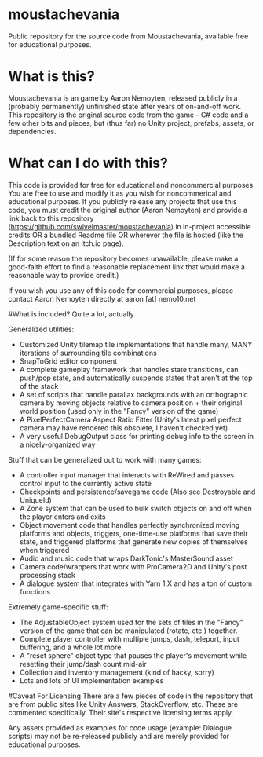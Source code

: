 # moustachevania
Public repository for the source code from Moustachevania, available free for educational purposes.

# What is this?
Moustachevania is an game by Aaron Nemoyten, released publicly in a (probably permanently) unfinished state after years of on-and-off work. This repository is the original source code from the game - C# code and a few other bits and pieces, but (thus far) no Unity project, prefabs, assets, or dependencies. 

# What can I do with this?
This code is provided for free for educational and noncommercial purposes. You are free to use and modify it as you wish for noncommerical and educational purposes. If you publicly release any projects that use this code, you must credit the original author (Aaron Nemoyten) and provide a link back to this repository (https://github.com/swivelmaster/moustachevania) in in-project accessible credits OR a bundled Readme file OR wherever the file is hosted (like the Description text on an itch.io page). 

(If for some reason the repository becomes unavailable, please make a good-faith effort to find a reasonable replacement link that would make a reasonable way to provide credit.)

If you wish you use any of this code for commercial purposes, please contact Aaron Nemoyten directly at aaron [at] nemo10.net

#What is included?
Quite a lot, actually.

Generalized utilities:
* Customized Unity tilemap tile implementations that handle many, MANY iterations of surrounding tile combinations
* SnapToGrid editor component
* A complete gameplay framework that handles state transitions, can push/pop state, and automatically suspends states that aren't at the top of the stack
* A set of scripts that handle parallax backgrounds with an orthographic camera by moving objects relative to camera position + their original world position (used only in the "Fancy" version of the game)
* A PixelPerfectCamera Aspect Ratio Fitter (Unity's latest pixel perfect camera may have rendered this obsolete, I haven't checked yet)
* A very useful DebugOutput class for printing debug info to the screen in a nicely-organized way

Stuff that can be generalized out to work with many games:
* A controller input manager that interacts with ReWired and passes control input to the currently active state
* Checkpoints and persistence/savegame code (Also see Destroyable and UniqueId)
* A Zone system that can be used to bulk switch objects on and off when the player enters and exits
* Object movement code that handles perfectly synchronized moving platforms and objects, triggers, one-time-use platforms that save their state, and triggered platforms that generate new copies of themselves when triggered
* Audio and music code that wraps DarkTonic's MasterSound asset
* Camera code/wrappers that work with ProCamera2D and Unity's post processing stack
* A dialogue system that integrates with Yarn 1.X and has a ton of custom functions

Extremely game-specific stuff:

* The AdjustableObject system used for the sets of tiles in the "Fancy" version of the game that can be manipulated (rotate, etc.) together.
* Complete player controller with multiple jumps, dash, teleport, input buffering, and a whole lot more
* A "reset sphere" object type that pauses the player's movement while resetting their jump/dash count mid-air
* Collection and inventory management (kind of hacky, sorry)
* Lots and lots of UI implementation examples

#Caveat For Licensing
There are a few pieces of code in the repository that are from public sites like Unity Answers, StackOverflow, etc. These are commented specifically. Their site's respective licensing terms apply.

Any assets provided as examples for code usage (example: Dialogue scripts) may not be re-released publicly and are merely provided for educational purposes.